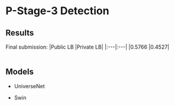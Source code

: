 # P-Stage-3 Detection


## Results

Final submission:
|Public LB |Private LB|
|:---|:---|
|0.5766 |0.4527| 
<br/><br/>


## Models

- UniverseNet

- Swin<br/><br/>
